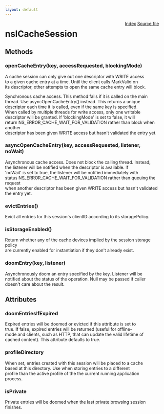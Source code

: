 ```yaml
---
layout: default
---
```

<div class='links' style='float:right'><a href="../index.html">Index</a>
<a href="http://dxr.mozilla.org/mozilla-central/source/netwerk/cache/nsICacheSession.idl">Source file</a>
</div>

# nsICacheSession #

## Methods ##

### openCacheEntry(key, accessRequested, blockingMode) ###
  
A cache session can only give out one descriptor with WRITE access  
to a given cache entry at a time.  Until the client calls MarkValid on  
its descriptor, other attempts to open the same cache entry will block.  
  
  
Synchronous cache access. This method fails if it is called on the main  
thread. Use asyncOpenCacheEntry() instead. This returns a unique  
descriptor each time it is called, even if the same key is specified.  
When called by multiple threads for write access, only one writable  
descriptor will be granted.  If 'blockingMode' is set to false, it will  
return NS_ERROR_CACHE_WAIT_FOR_VALIDATION rather than block when another  
descriptor has been given WRITE access but hasn't validated the entry yet.  
  

### asyncOpenCacheEntry(key, accessRequested, listener, noWait) ###
  
Asynchronous cache access. Does not block the calling thread. Instead,  
the listener will be notified when the descriptor is available. If  
'noWait' is set to true, the listener will be notified immediately with  
status NS_ERROR_CACHE_WAIT_FOR_VALIDATION rather than queuing the request  
when another descriptor has been given WRITE access but hasn't validated  
the entry yet.  
  

### evictEntries() ###
  
Evict all entries for this session's clientID according to its storagePolicy.  
  

### isStorageEnabled() ###
  
Return whether any of the cache devices implied by the session storage policy  
are currently enabled for instantiation if they don't already exist.  
  

### doomEntry(key, listener) ###
  
Asynchronously doom an entry specified by the key. Listener will be  
notified about the status of the operation. Null may be passed if caller  
doesn't care about the result.  
  

## Attributes ##

### doomEntriesIfExpired ###
  
Expired entries will be doomed or evicted if this attribute is set to  
true.  If false, expired entries will be returned (useful for offline-  
mode and clients, such as HTTP, that can update the valid lifetime of  
cached content).  This attribute defaults to true.  
  

### profileDirectory ###
  
When set, entries created with this session will be placed to a cache  
based at this directory.  Use when storing entries to a different  
profile than the active profile of the the current running application  
process.  
  

### isPrivate ###
  
Private entries will be doomed when the last private browsing session  
finishes.  
  
